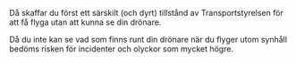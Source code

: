 ﻿Då skaffar du först ett särskilt (och dyrt) tillstånd av Transportstyrelsen för att få flyga utan att kunna se din drönare. 

Då du inte kan se vad som finns runt din drönare när du flyger utom synhåll bedöms risken för incidenter och olyckor som mycket högre.
